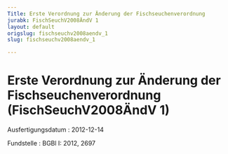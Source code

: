 ```yaml
---
Title: Erste Verordnung zur Änderung der Fischseuchenverordnung
jurabk: FischSeuchV2008ÄndV 1
layout: default
origslug: fischseuchv2008aendv_1
slug: fischseuchv2008aendv_1

---
```


# Erste Verordnung zur Änderung der Fischseuchenverordnung (FischSeuchV2008ÄndV 1)

Ausfertigungsdatum
:   2012-12-14

Fundstelle
:   BGBl I: 2012, 2697

[^F779323_01_BJNR269700012]:     Diese Verordnung dient der Umsetzung der Durchführungsrichtlinie
    2012/31/EU der Kommission vom 25. Oktober 2012 zur Änderung des
    Anhangs IV der Richtlinie 2006/88/EG des Rates in Bezug auf die Liste
    der Fischarten, die für virale hämorrhagische Septikämie empfänglich
    sind, und zur Streichung des Eintrags bezüglich des epizootisches
    ulzerativen Syndroms (ABl. L 297 vom 26.10.2012, S. 26).

